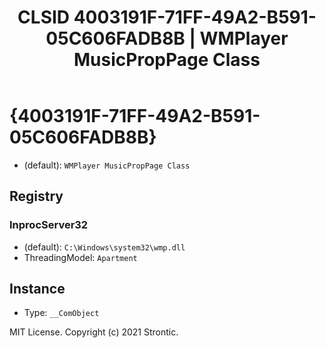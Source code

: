 ﻿---
title: "CLSID 4003191F-71FF-49A2-B591-05C606FADB8B | WMPlayer MusicPropPage Class"
excerpt: What is COM-Object CLSID 4003191F-71FF-49A2-B591-05C606FADB8B?
---

# {4003191F-71FF-49A2-B591-05C606FADB8B}

* (default): `WMPlayer MusicPropPage Class`

## Registry


### InprocServer32

* (default): `C:\Windows\system32\wmp.dll`
* ThreadingModel: `Apartment`

## Instance

* Type: `__ComObject`

MIT License. Copyright (c) 2021 Strontic.


